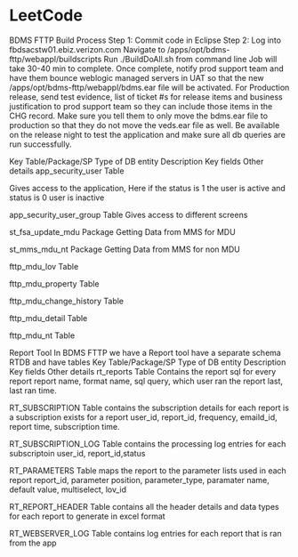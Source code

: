 # LeetCode

BDMS FTTP Build Process
Step 1: Commit code in Eclipse
Step 2: Log into fbdsacstw01.ebiz.verizon.com
Navigate to /apps/opt/bdms-fttp/webappl/buildscripts
Run ./BuildDoAll.sh from command line
Job will take 30-40 min to complete. Once complete, notify prod support team and have them bounce
weblogic managed servers in UAT so that the new /apps/opt/bdms-fttp/webappl/bdms.ear file will be
activated.
For Production release, send test evidence, list of ticket #s for release items and business justification to
prod support team so they can include those items in the CHG record.
Make sure you tell them to only move the bdms.ear file to production so that they do not move the
veds.ear file as well.
Be available on the release night to test the application and make sure all db queries are run
successfully.



Key Table/Package/SP
Type of DB entity
Description
Key fields
Other details
app_security_user
Table


Gives access to the application, Here if the status is 1 the user is active and status is 0 user is inactive




app_security_user_group
Table
Gives access to different screens 




st_fsa_update_mdu
Package
Getting Data from MMS for MDU




st_mms_mdu_nt
Package
Getting Data from MMS for non MDU




fttp_mdu_lov
Table






fttp_mdu_property
Table






fttp_mdu_change_history
Table






fttp_mdu_detail
Table






fttp_mdu_nt
Table







Report Tool
In BDMS FTTP we have a Report tool have a separate schema RTDB and have tables
Key Table/Package/SP
Type of DB entity
Description
Key fields
Other details
rt_reports
Table
Contains the report sql for every report
report name, format name, 
sql query, which user ran the report last, last ran time.


RT_SUBSCRIPTION
Table
contains the subscription details for each report is a subscription exists for a report
user_id, report_id, frequency, emaild_id, report time, subscription time.


RT_SUBSCRIPTION_LOG
Table
contains the processing log entries for each subscriptoin
user_id, report_id,status


RT_PARAMETERS
Table
maps the report to the parameter lists used in each report
report_id, parameter position, parameter_type, paramater name, default value, multiselect, lov_id


RT_REPORT_HEADER
Table
contains all the header details and data types for each report to generate in excel format




RT_WEBSERVER_LOG
Table
contains log entries for each report that is ran from the app




